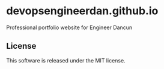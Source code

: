 # devopsengineerdan.github.io
Professional portfolio website for Engineer Dancun

## License
This software is released under the MIT license.
